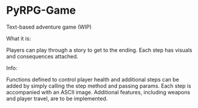 # PyRPG-Game
Text-based adventure game (WIP)

What it is:

Players can play through a story to get to the ending. Each step has visuals and consequences attached. 


Info:

Functions defined to control player health and additional steps can be added by simply calling the step method and passing params. 
Each step is accompanied with an ASCII image. 
Additional features, including weapons and player travel, are to be implemented. 
